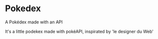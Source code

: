 # Pokedex
A Pokédex made with an API

It's a little podekex made with pokéAPI, inspirated by 'le designer du Web'
